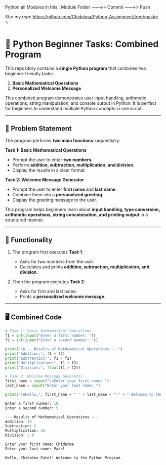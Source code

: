 Python all Modules in this :
Module Folder --->> Commit --->> Push

Star my repo  https://github.com/Chidatma/Python-Assignment/tree/master ⭐

# 🐍 Python Beginner Tasks: Combined Program

This repository contains a **single Python program** that combines two beginner-friendly tasks:

1. **Basic Mathematical Operations**  
2. **Personalized Welcome Message**  

This combined program demonstrates user input handling, arithmetic operations, string manipulation, and console output in Python. It is perfect for beginners to understand multiple Python concepts in one script.

---

## 📘 Problem Statement

The program performs **two main functions** sequentially:

**Task 1: Basic Mathematical Operations**  
- Prompt the user to enter **two numbers**.  
- Perform **addition, subtraction, multiplication, and division**.  
- Display the results in a clear format.

**Task 2: Welcome Message Generator**  
- Prompt the user to enter **first name** and **last name**.  
- Combine them into a **personalized greeting**.  
- Display the greeting message to the user.

This program helps beginners learn about **input handling, type conversion, arithmetic operations, string concatenation, and printing output** in a structured manner.

---

## 🧠 Functionality

1. The program first executes **Task 1**:
   - Asks for two numbers from the user.  
   - Calculates and prints **addition, subtraction, multiplication, and division**.

2. Then the program executes **Task 2**:
   - Asks for first and last name.  
   - Prints a **personalized welcome message**.

---

## 🖥️ Combined Code

```python
# Task 1: Basic Mathematical Operations
f1 = int(input("Enter a first number: "))
f2 = int(input("Enter a second number: "))

print("\n--- Results of Mathematical Operations ---")
print("Addition:", f1 + f2)
print("Subtraction:", f1 - f2)
print("Multiplication:", f1 * f2)
print("Division:", float(f1 / f2))

# Task 2: Welcome Message Generator
first_name = input("\nEnter your first name: ")
last_name = input("Enter your last name: ")

print("\nHello,", first_name + " " + last_name + "!" + " Welcome to the Python Program.")

Enter a first number: 10
Enter a second number: 5

--- Results of Mathematical Operations ---
Addition: 15
Subtraction: 5
Multiplication: 50
Division: 2.0

Enter your first name: Chidatma
Enter your last name: Patel

Hello, Chidatma Patel! Welcome to the Python Program.
